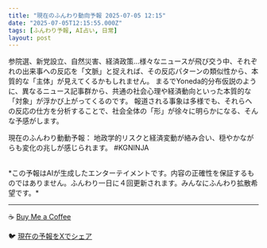 ```yaml
---
title: "現在のふんわり動向予報 2025-07-05 12:15"
date: "2025-07-05T12:15:55.000Z"
tags: [ふんわり予報, AI占い, 日常]
layout: post
---
```


参院選、新党設立、自然災害、経済政策…様々なニュースが飛び交う中、それぞれの出来事への反応を「文脈」と捉えれば、その反応パターンの類似性から、本質的な「主体」が見えてくるかもしれません。  まるでYoneda的分布仮説のように、異なるニュース記事群から、共通の社会心理や経済動向といった本質的な「対象」が浮かび上がってくるのです。  報道される事象は多様でも、それらへの反応の仕方を分析することで、社会全体の「形」が徐々に明らかになる、そんな予感がします。


現在のふんわり動動予報：
地政学的リスクと経済変動が絡み合い、穏やかながらも変化の兆しが感じられます。 #KGNINJA

<br>
*この予報はAIが生成したエンターテイメントです。内容の正確性を保証するものではありません。ふんわり一日に４回更新されます。みんなにふんわり拡散希望です。*

---
☕️ [Buy Me a Coffee](https://www.buymeacoffee.com/kgninja)

🐦 [現在の予報をXでシェア](https://twitter.com/intent/tweet?text=%E7%8F%BE%E5%9C%A8%E3%81%AE%E3%81%B5%E3%82%93%E3%82%8F%E3%82%8A%E4%BA%88%E5%A0%B1%3A%20%E3%80%8C%E5%8F%82%E9%99%A2%E9%81%B8%E3%80%81%E6%96%B0%E5%85%9A%E8%A8%AD%E7%AB%8B%E3%80%81%E8%87%AA%E7%84%B6%E7%81%BD%E5%AE%B3%E3%80%81%E7%B5%8C%E6%B8%88%E6%94%BF%E7%AD%96%E2%80%A6%E6%A7%98%E3%80%85%E3%81%AA%E3%83%8B%E3%83%A5%E3%83%BC%E3%82%B9%E3%81%8C%E9%A3%9B%E3%81%B3%E4%BA%A4%E3%81%86%E4%B8%AD%E3%80%81%E3%81%9D%E3%82%8C%E3%81%9E%E3%82%8C%E3%81%AE%E5%87%BA%E6%9D%A5%E4%BA%8B%E3%81%B8%E3%81%AE%E5%8F%8D%E5%BF%9C%E3%82%92%E3%80%8C%E6%96%87%E8%84%88%E3%80%8D%E3%81%A8%E6%8D%89%E3%81%88%E3%82%8C%E3%81%B0%E3%80%81%E3%81%9D%E3%81%AE%E5%8F%8D%E5%BF%9C%E3%83%91%E3%82%BF%E3%83%BC%E3%83%B3%E3%81%AE%E9%A1%9E%E4%BC%BC%E6%80%A7%E3%81%8B%E3%82%89%E3%80%81%E6%9C%AC%E8%B3%AA%E7%9A%84%E3%81%AA%E3%80%8C%E4%B8%BB%E4%BD%93%E3%80%8D%E3%81%8C%E8%A6%8B%E3%81%88%E3%81%A6%E3%81%8F%E3%82%8B%E3%81%8B%E3%82%82%E3%81%97%E3%82%8C%E3%81%BE%E3%81%9B%E3%82%93%E3%80%82%E3%80%8D%23KGNINJA%20%E7%B6%9A%E3%81%8D%E3%81%AF%E3%83%96%E3%83%AD%E3%82%B0%E3%81%A7%EF%BC%81%F0%9F%91%87&url=https%3A%2F%2Fkg-ninja.github.io%2FFunwariyoso%2F)
